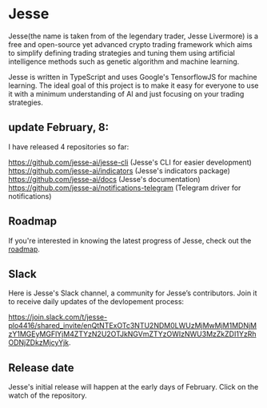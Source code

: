 # Jesse 
Jesse(the name is taken from of the legendary trader, Jesse Livermore) is a free and open-source yet advanced crypto trading framework which aims to simplify defining trading strategies and tuning them using artificial intelligence methods such as genetic algorithm and machine learning. 

Jesse is written in TypeScript and uses Google's TensorflowJS for machine learning. The ideal goal of this project is to make it easy for everyone to use it with a minimum understanding of AI and just focusing on your trading strategies. 

## update February, 8: 
I have released 4 repositories so far: 

https://github.com/jesse-ai/jesse-cli (Jesse's CLI for easier development)<br>
https://github.com/jesse-ai/indicators (Jesse's indicators package)<br>
https://github.com/jesse-ai/docs (Jesse's documentation) <br>
https://github.com/jesse-ai/notifications-telegram (Telegram driver for notifications) <br>

## Roadmap 
If you're interested in knowing the latest progress of Jesse, check out the [roadmap](https://github.com/jesse-ai/jesse/projects/1). 

## Slack 
Here is Jesse's Slack channel, a community for Jesse’s contributors. Join it to receive daily updates of the devlopement process: 

https://join.slack.com/t/jesse-plo4416/shared_invite/enQtNTExOTc3NTU2NDM0LWUzMjMwMjM1MDNjMzY1MGEyMGFlYjM4ZTYzN2U2OTJkNGVmZTYzOWIzNWU3MzZkZDI1YzRhODNjZDkzMjcyYjk.

## Release date
Jesse's initial release will happen at the early days of February. Click on the watch of the repository. 
